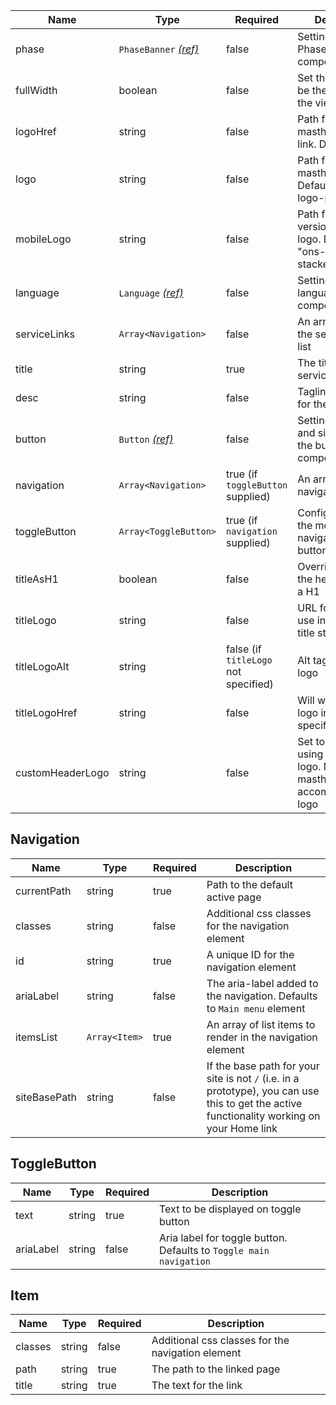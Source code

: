 | Name             | Type                                              | Required                             | Description                                                                              |
| ---------------- | ------------------------------------------------- | ------------------------------------ | ---------------------------------------------------------------------------------------- |
| phase            | `PhaseBanner` [_(ref)_](/components/phase-banner) | false                                | Settings for the Phase banner component                                                  |
| fullWidth        | boolean                                           | false                                | Set the header to be the full width of the viewport                                      |
| logoHref         | string                                            | false                                | Path for the masthead logo link. Defaults to "/"                                         |
| logo             | string                                            | false                                | Path for the masthead logo. Defaults to "ons-logo-pos"                                   |
| mobileLogo       | string                                            | false                                | Path for the mobile version of the logo. Defaults to "ons-logo-stacked-pos"              |
| language         | `Language` [_(ref)_](/patterns/change-language)   | false                                | Settings for the language selector component                                             |
| serviceLinks     | `Array<Navigation>`                               | false                                | An array to render the service links list                                                |
| title            | string                                            | true                                 | The title for the service                                                                |
| desc             | string                                            | false                                | Tagline/description for the service                                                      |
| button           | `Button` [_(ref)_](/components/button)            | false                                | Settings for save and sign out using the button component                                |
| navigation       | `Array<Navigation>`                               | true (if `toggleButton` supplied)    | An array of all navigation links                                                         |
| toggleButton     | `Array<ToggleButton>`                             | true (if `navigation` supplied)      | Configuration for the mobile navigation toggle button                                    |
| titleAsH1        | boolean                                           | false                                | Override to render the header title as a H1                                              |
| titleLogo        | string                                            | false                                | URL for image to use instead of a title string                                           |
| titleLogoAlt     | string                                            | false (if `titleLogo` not specified) | Alt tag for the title logo                                                               |
| titleLogoHref    | string                                            | false                                | Will wrap the title logo in a link to the specified URL                                  |
| customHeaderLogo | string                                            | false                                | Set to 'nisra' if using the nisra logo. Makes the masthead taller to accomodate the logo |

## Navigation

| Name         | Type          | Required | Description                                                                                                                                 |
| ------------ | ------------- | -------- | ------------------------------------------------------------------------------------------------------------------------------------------- |
| currentPath  | string        | true     | Path to the default active page                                                                                                             |
| classes      | string        | false    | Additional css classes for the navigation element                                                                                           |
| id           | string        | true     | A unique ID for the navigation element                                                                                                      |
| ariaLabel    | string        | false    | The aria-label added to the navigation. Defaults to `Main menu` element                                                                     |
| itemsList    | `Array<Item>` | true     | An array of list items to render in the navigation element                                                                                  |
| siteBasePath | string        | false    | If the base path for your site is not `/` (i.e. in a prototype), you can use this to get the active functionality working on your Home link |

## ToggleButton

| Name      | Type   | Required | Description                                                        |
| --------- | ------ | -------- | ------------------------------------------------------------------ |
| text      | string | true     | Text to be displayed on toggle button                              |
| ariaLabel | string | false    | Aria label for toggle button. Defaults to `Toggle main navigation` |

## Item

| Name    | Type   | Required | Description                                       |
| ------- | ------ | -------- | ------------------------------------------------- |
| classes | string | false    | Additional css classes for the navigation element |
| path    | string | true     | The path to the linked page                       |
| title   | string | true     | The text for the link                             |
